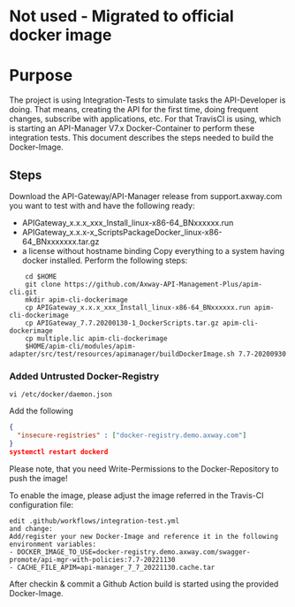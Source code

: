 # Not used - Migrated to official docker image
# Purpose
The project is using Integration-Tests to simulate tasks the API-Developer is doing. That means, creating the API for the first time, doing frequent changes, subscribe with applications, etc. 
For that TravisCI is using, which is starting an API-Manager V7.x Docker-Container to perform these integration tests. This document describes the steps needed to build the Docker-Image.

## Steps
Download the API-Gateway/API-Manager release from support.axway.com you want to test with and have the following ready:
- APIGateway_x.x.x_xxx_Install_linux-x86-64_BNxxxxxx.run
- APIGateway_x.x.x-x_ScriptsPackageDocker_linux-x86-64_BNxxxxxxx.tar.gz
- a license without hostname binding
Copy everything to a system having docker installed. 
Perform the following steps:
```
    cd $HOME
    git clone https://github.com/Axway-API-Management-Plus/apim-cli.git
    mkdir apim-cli-dockerimage
    cp APIGateway_x.x.x_xxx_Install_linux-x86-64_BNxxxxxx.run apim-cli-dockerimage
    cp APIGateway_7.7.20200130-1_DockerScripts.tar.gz apim-cli-dockerimage
    cp multiple.lic apim-cli-dockerimage
    $HOME/apim-cli/modules/apim-adapter/src/test/resources/apimanager/buildDockerImage.sh 7.7-20200930
```

### Added Untrusted Docker-Registry
```
vi /etc/docker/daemon.json
```
Add the following
```json
{
  "insecure-registries" : ["docker-registry.demo.axway.com"]
}
systemctl restart dockerd
```

Please note, that you need Write-Permissions to the Docker-Repository to push the image!

To enable the image, please adjust the image referred in the Travis-CI configuration file:
```
edit .github/workflows/integration-test.yml
and change:
Add/register your new Docker-Image and reference it in the following environment variables:
- DOCKER_IMAGE_TO_USE=docker-registry.demo.axway.com/swagger-promote/api-mgr-with-policies:7.7-20221130
- CACHE_FILE_APIM=api-manager_7_7_20221130.cache.tar
```
After checkin & commit a Github Action build is started using the provided Docker-Image.
